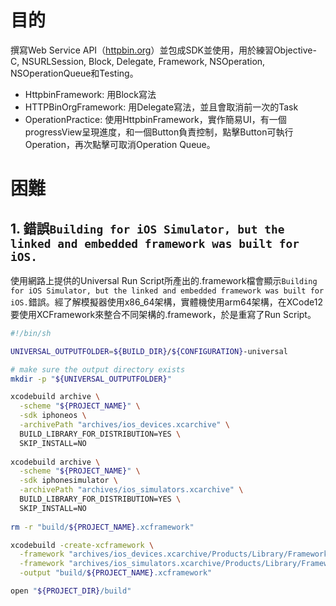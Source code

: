 # 目的
撰寫Web Service API（[httpbin.org](httpbin.org)）並包成SDK並使用，用於練習Objective-C, NSURLSession, Block, Delegate, Framework, NSOperation, NSOperationQueue和Testing。

* HttpbinFramework: 用Block寫法
* HTTPBinOrgFramework: 用Delegate寫法，並且會取消前一次的Task
* OperationPractice: 使用HttpbinFramework，實作簡易UI，有一個progressView呈現進度，和一個Button負責控制，點擊Button可執行Operation，再次點擊可取消Operation Queue。

# 困難
## 1. 錯誤`Building for iOS Simulator, but the linked and embedded framework was built for iOS.`
使用網路上提供的Universal Run Script所產出的.framework檔會顯示`Building for iOS Simulator, but the linked and embedded framework was built for iOS.`錯誤。經了解模擬器使用x86_64架構，實體機使用arm64架構，在XCode12要使用XCFramework來整合不同架構的.framework，於是重寫了Run Script。
```bash
#!/bin/sh

UNIVERSAL_OUTPUTFOLDER=${BUILD_DIR}/${CONFIGURATION}-universal

# make sure the output directory exists
mkdir -p "${UNIVERSAL_OUTPUTFOLDER}"

xcodebuild archive \
  -scheme "${PROJECT_NAME}" \
  -sdk iphoneos \
  -archivePath "archives/ios_devices.xcarchive" \
  BUILD_LIBRARY_FOR_DISTRIBUTION=YES \
  SKIP_INSTALL=NO
  
xcodebuild archive \
  -scheme "${PROJECT_NAME}" \
  -sdk iphonesimulator \
  -archivePath "archives/ios_simulators.xcarchive" \
  BUILD_LIBRARY_FOR_DISTRIBUTION=YES \
  SKIP_INSTALL=NO
  
rm -r "build/${PROJECT_NAME}.xcframework"

xcodebuild -create-xcframework \
  -framework "archives/ios_devices.xcarchive/Products/Library/Frameworks/${PROJECT_NAME}.framework" \
  -framework "archives/ios_simulators.xcarchive/Products/Library/Frameworks/${PROJECT_NAME}.framework" \
  -output "build/${PROJECT_NAME}.xcframework"

open "${PROJECT_DIR}/build"
```
